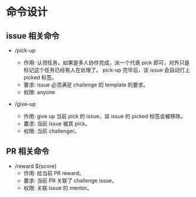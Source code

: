 # 命令设计

## issue 相关命令
- /pick-up
    - 作用: 认领任务，如果是多人协作完成，派一个代表 pick 即可，对外只是标记这个任务已经有人在处理了。 pick-up 完毕后，该 issue 会自动打上 picked 标签。
    - 要求: issue 必须满足 challenge 的 template 的要求。
    - 权限: anyone

- /give-up
    - 作用: give up 当前 pick 的 issue，该 issue 的 picked 标签会被移除。
    - 要求: 当前 issue 被其 pick。
    - 权限: 当前 challenger。

## PR 相关命令
- /reward ${score}
    - 作用: 给当前 PR  reward。
    - 要求: 当前 PR 关联了 challenge issue。
    - 权限: 关联 issue 的 mentor。
